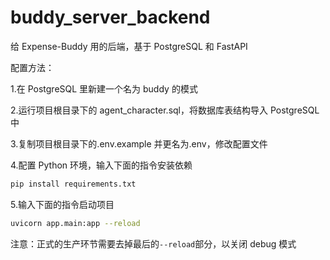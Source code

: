 # buddy_server_backend

给 Expense-Buddy 用的后端，基于 PostgreSQL 和 FastAPI

配置方法：

1.在 PostgreSQL 里新建一个名为 buddy 的模式

2.运行项目根目录下的 agent_character.sql，将数据库表结构导入 PostgreSQL 中

3.复制项目根目录下的.env.example 并更名为.env，修改配置文件

4.配置 Python 环境，输入下面的指令安装依赖

```bash
pip install requirements.txt
```

5.输入下面的指令启动项目

```bash
uvicorn app.main:app --reload
```

注意：正式的生产环节需要去掉最后的`--reload`部分，以关闭 debug 模式
